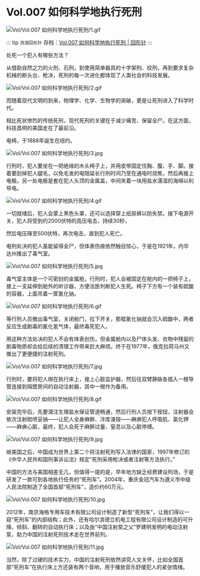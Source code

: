 # Vol.007 如何科学地执行死刑

![Vol/Vol.007 如何科学地执行死刑/1.gif](https://cdn.jsdelivr.net/gh/ipaperclip-icu/static/image/文字稿/Vol/Vol.007%20如何科学地执行死刑/1.gif)

::: tip
`流浪回形针` 存档：[Vol.007 如何科学地执行死刑 | 回形针](https://wandering-paperclip.glitch.me/%E5%9B%9E%E5%BD%A2%E9%92%88PaperClip/%E5%B8%B8%E8%A7%84Vol/Vol.007%20%E5%A6%82%E4%BD%95%E7%A7%91%E5%AD%A6%E5%9C%B0%E6%89%A7%E8%A1%8C%E6%AD%BB%E5%88%91%EF%BD%9C%E5%9B%9E%E5%BD%A2%E9%92%88.mp4?preview)
:::

处死一个犯人有哪些方法？

从借助自然之力的火刑、石刑，到使用简单器具的十字架刑、绞刑，再到要求复杂机械的断头台、枪决，死刑的每一次进化都体现了人类社会的科技发展。

![Vol/Vol.007 如何科学地执行死刑/2.gif](https://cdn.jsdelivr.net/gh/ipaperclip-icu/static/image/文字稿/Vol/Vol.007%20如何科学地执行死刑/2.gif)

而随着现代文明的到来，物理学、化学、生物学的突破，更是让死刑进入了科学时代。

相比死状惨烈的传统死刑，现代死刑的关键在于减少痛苦、保留全尸。在这方面，科技昌明的美国走在了最前沿。

电椅，于1888年诞生在纽约。

![Vol/Vol.007 如何科学地执行死刑/3.jpg](https://cdn.jsdelivr.net/gh/ipaperclip-icu/static/image/文字稿/Vol/Vol.007%20如何科学地执行死刑/3.jpg)

行刑时，犯人要坐在一把绝缘的木头椅子上，并用皮带固定住胸、腹、手、脚。接着要刮掉犯人腿毛，以免毛发的电阻延长行刑时间乃至在通电时烧焦，然后再接上电极。另一处电极是套在犯人头顶的金属盖，中间夹着一块用盐水濡湿的海绵以利导电。

![Vol/Vol.007 如何科学地执行死刑/4.gif](https://cdn.jsdelivr.net/gh/ipaperclip-icu/static/image/文字稿/Vol/Vol.007%20如何科学地执行死刑/4.gif)

一切就绪后，犯人会蒙上黑色头罩，还可以选择穿上纸尿裤以防失禁。拨下电源开关，犯人将受到约2000伏特的高压电击，持续30秒，

然后电压降至500伏特，再次电击，直到犯人死亡。

电刑处决的犯人虽能留得全尸，但体表伤痕依然触目惊心，于是在1921年，内华达州推出了毒气室。

![Vol/Vol.007 如何科学地执行死刑/5.jpg](https://cdn.jsdelivr.net/gh/ipaperclip-icu/static/image/文字稿/Vol/Vol.007%20如何科学地执行死刑/5.jpg)

毒气室主体是一个可密封的金属舱，行刑时，犯人会被固定在舱内的一把椅子上，接上一支延伸到舱外的听诊器，方便法医判断犯人生死。椅子下方有一个装有硫酸的容器，上面吊着一筐氰化钠。

![Vol/Vol.007 如何科学地执行死刑/6.gif](https://cdn.jsdelivr.net/gh/ipaperclip-icu/static/image/文字稿/Vol/Vol.007%20如何科学地执行死刑/6.gif)

等行刑人员撤出毒气室，关闭舱门，拉下开关，那框氰化钠就会沉入硫酸中，两者反应生成剧毒的氰化氢气体，最终毒死犯人。

用这种方法处决的犯人不会有体表创伤，但金属舱内以及尸体头发、衣物中残留的剧毒物质却会给后续的清理工作带来巨大麻烦。终于在1977年，俄克拉荷马州又推出了更便捷的注射死刑。

![Vol/Vol.007 如何科学地执行死刑/7.jpg](https://cdn.jsdelivr.net/gh/ipaperclip-icu/static/image/文字稿/Vol/Vol.007%20如何科学地执行死刑/7.jpg)

行刑时，要将犯人绑在执行床上，接上心脏监护器，然后往双臂静脉各插入一根导管连接到隔壁房间的自动注射器，其中一根作为备用。

![Vol/Vol.007 如何科学地执行死刑/8.gif](https://cdn.jsdelivr.net/gh/ipaperclip-icu/static/image/文字稿/Vol/Vol.007%20如何科学地执行死刑/8.gif)

安装完毕后，先要滴注生理盐水保证管道畅通，然后行刑人员按下按钮，注射器会依次注射硫喷妥钠——让犯人全身麻醉、泮库溴铵——麻痹犯人呼吸肌、氯化钾——麻痹心脏，最终，犯人会死于麻醉过量、窒息以及心脏停搏。

![Vol/Vol.007 如何科学地执行死刑/9.jpg](https://cdn.jsdelivr.net/gh/ipaperclip-icu/static/image/文字稿/Vol/Vol.007%20如何科学地执行死刑/9.jpg)

继美国之后，中国成为世界上第二个将注射死刑写入法律的国家，1997年修订的《中华人民共和国刑事诉讼法》规定“死刑采用枪决或者注射等方法执行。”

中国的方法与美国相差无几，但值得一提的是，早年地方缺乏经费建设刑场，于是研发了一款可到各地执行任务的“死刑车”。2004年，重庆金冠汽车为遵义市中级人民法院制造了全国首部“死刑车”，造价约60万元。

![Vol/Vol.007 如何科学地执行死刑/10.jpg](https://cdn.jsdelivr.net/gh/ipaperclip-icu/static/image/文字稿/Vol/Vol.007%20如何科学地执行死刑/10.jpg)

2012年，南京海格专用车技术有限公司设计制造了新型“死刑车”，让我们得以一窥“死刑车”的内部结构；此外，还有哈尔滨德立机电工程有限公司设计制造的可升降、倾斜、翻转的自动执行床；以及由“中国注射泵之父”罗建明发明的电动注射泵，助力中国的注射死刑技术走在世界前列。

![Vol/Vol.007 如何科学地执行死刑/11.jpg](https://cdn.jsdelivr.net/gh/ipaperclip-icu/static/image/文字稿/Vol/Vol.007%20如何科学地执行死刑/11.jpg)

当然，除了过硬的技术实力，中国的注射死刑依然讲究人文关怀，比如全国首部“死刑车”在执行床上方还装有两个音响，用于播放音乐舒缓犯人的紧张情绪。

